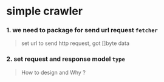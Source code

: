 # simple crawler

### 1. we need to package for send url request `fetcher`
> set url to send http request, got []byte data

### 2. set request and response model `type`
> How to design and Why ?
> 